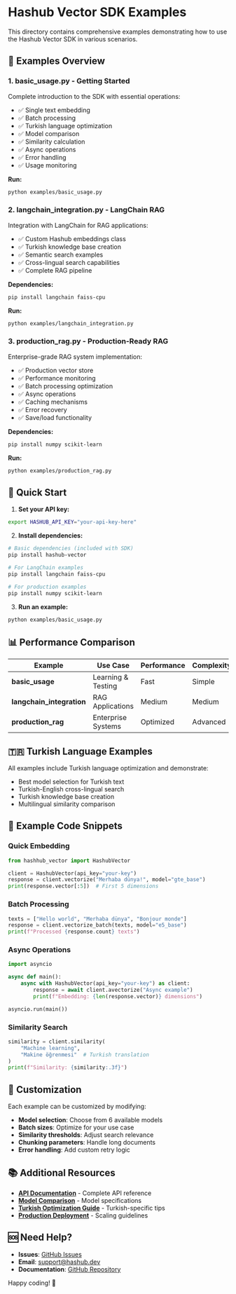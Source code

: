 # Hashub Vector SDK Examples

This directory contains comprehensive examples demonstrating how to use the Hashub Vector SDK in various scenarios.

## 📁 Examples Overview

### 1. **basic_usage.py** - Getting Started
Complete introduction to the SDK with essential operations:
- ✅ Single text embedding
- ✅ Batch processing
- ✅ Turkish language optimization
- ✅ Model comparison
- ✅ Similarity calculation
- ✅ Async operations
- ✅ Error handling
- ✅ Usage monitoring

**Run:**
```bash
python examples/basic_usage.py
```

### 2. **langchain_integration.py** - LangChain RAG
Integration with LangChain for RAG applications:
- ✅ Custom Hashub embeddings class
- ✅ Turkish knowledge base creation
- ✅ Semantic search examples
- ✅ Cross-lingual search capabilities
- ✅ Complete RAG pipeline

**Dependencies:**
```bash
pip install langchain faiss-cpu
```

**Run:**
```bash
python examples/langchain_integration.py
```

### 3. **production_rag.py** - Production-Ready RAG
Enterprise-grade RAG system implementation:
- ✅ Production vector store
- ✅ Performance monitoring
- ✅ Batch processing optimization
- ✅ Async operations
- ✅ Caching mechanisms
- ✅ Error recovery
- ✅ Save/load functionality

**Dependencies:**
```bash
pip install numpy scikit-learn
```

**Run:**
```bash
python examples/production_rag.py
```

## 🚀 Quick Start

1. **Set your API key:**
```bash
export HASHUB_API_KEY="your-api-key-here"
```

2. **Install dependencies:**
```bash
# Basic dependencies (included with SDK)
pip install hashub-vector

# For LangChain examples
pip install langchain faiss-cpu

# For production examples
pip install numpy scikit-learn
```

3. **Run an example:**
```bash
python examples/basic_usage.py
```

## 📊 Performance Comparison

| Example | Use Case | Performance | Complexity | Best For |
|---------|----------|-------------|------------|----------|
| **basic_usage** | Learning & Testing | Fast | Simple | Getting started |
| **langchain_integration** | RAG Applications | Medium | Medium | LangChain users |
| **production_rag** | Enterprise Systems | Optimized | Advanced | Production use |

## 🇹🇷 Turkish Language Examples

All examples include Turkish language optimization and demonstrate:
- Best model selection for Turkish text
- Turkish-English cross-lingual search
- Turkish knowledge base creation
- Multilingual similarity comparison

## 📝 Example Code Snippets

### Quick Embedding
```python
from hashhub_vector import HashubVector

client = HashubVector(api_key="your-key")
response = client.vectorize("Merhaba dünya!", model="gte_base")
print(response.vector[:5])  # First 5 dimensions
```

### Batch Processing
```python
texts = ["Hello world", "Merhaba dünya", "Bonjour monde"]
response = client.vectorize_batch(texts, model="e5_base")
print(f"Processed {response.count} texts")
```

### Async Operations
```python
import asyncio

async def main():
    async with HashubVector(api_key="your-key") as client:
        response = await client.avectorize("Async example")
        print(f"Embedding: {len(response.vector)} dimensions")

asyncio.run(main())
```

### Similarity Search
```python
similarity = client.similarity(
    "Machine learning", 
    "Makine öğrenmesi"  # Turkish translation
)
print(f"Similarity: {similarity:.3f}")
```

## 🔧 Customization

Each example can be customized by modifying:
- **Model selection**: Choose from 6 available models
- **Batch sizes**: Optimize for your use case
- **Similarity thresholds**: Adjust search relevance
- **Chunking parameters**: Handle long documents
- **Error handling**: Add custom retry logic

## 📚 Additional Resources

- **[API Documentation](https://github.com/hashhub-ai/hashub-vector-sdk#api-documentation)** - Complete API reference
- **[Model Comparison](https://github.com/hashhub-ai/hashub-vector-sdk#models)** - Model specifications
- **[Turkish Optimization Guide](https://github.com/hashhub-ai/hashub-vector-sdk#turkish-optimization)** - Turkish-specific tips
- **[Production Deployment](https://github.com/hashhub-ai/hashub-vector-sdk#production-deployment)** - Scaling guidelines

## 🆘 Need Help?

- **Issues**: [GitHub Issues](https://github.com/hashhub-ai/hashub-vector-sdk/issues)
- **Email**: [support@hashub.dev](mailto:support@hashub.dev)
- **Documentation**: [GitHub Repository](https://github.com/hashhub-ai/hashub-vector-sdk)

Happy coding! 🚀
